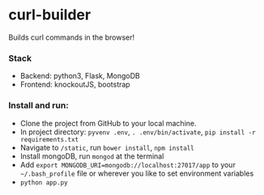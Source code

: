# curl-builder
Builds curl commands in the browser!

### Stack
* Backend: python3, Flask, MongoDB
* Frontend: knockoutJS, bootstrap

### Install and run:
* Clone the project from GitHub to your local machine.
* In project directory: `pyvenv .env`, `. .env/bin/activate`, `pip install -r requirements.txt`
* Navigate to `/static`, run `bower install`, `npm install`
* Install mongoDB, run `mongod` at the terminal
* Add `export MONGODB_URI=mongodb://localhost:27017/app` to your `~/.bash_profile` file or wherever you like to set environment variables
* `python app.py`
